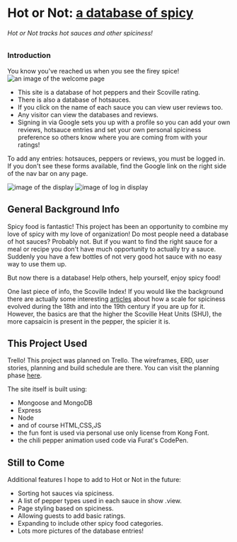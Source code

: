 # Hot or Not: [a database of spicy](https://hotsauce-database.herokuapp.com/)
###### Hot or Not tracks hot sauces and other spiciness!
### Introduction
You know you've reached us when you see the firey spice!
![an image of the welcome page](https://i.imgur.com/h4hfh1C.png)
 
- This site is a database of hot peppers and their Scoville rating.  
- There is also a database of hotsauces.
- If you click on the name of each sauce you can view user reviews too.
- Any visitor can view the databases and reviews.
- Signing in via Google sets you up with a profile so you can add your own reviews, hotsauce entries and set your own personal spiciness preference so others know where you are coming from with your ratings!

To add any entries: hotsauces, peppers or reviews, you must be logged in. If you don't see these forms available, find the Google link on the right side of the nav bar on any page. 

![image of the display](https://i.imgur.com/KU3sQZx.png)
![image of log in display](https://i.imgur.com/dapufQY.png)

## General Background Info

Spicy food is fantastic!  This project has been an opportunity to combine my love of spicy with my love of organization!  Do most people need a database of hot sauces?  Probably not. But if you want to find the right sauce for a meal or recipe you don't have much opportunity to actually try a sauce. Suddenly you have a few bottles of not very good hot sauce with no easy way to use them up. 

But now there is a database! Help others, help yourself, enjoy spicy food!

One last piece of info, the Scoville Index! If you would like the background there are actually some interesting [articles](https://www.chilliworld.com/factfile/scoville-scale) about how a scale for spiciness evolved during the 18th and into the 19th century if you are up for it.  However, the basics are that the higher the Scoville Heat Units (SHU), the more capsaicin is present in the pepper, the spicier it is. 

## This Project Used
Trello! This project was planned on Trello.  The wireframes, ERD, user stories, planning and build schedule are there. You can visit the planning phase [here](https://trello.com/b/ISjTNvpC/unit-2-project). 

The site itself is built using:
- Mongoose and MongoDB
- Express
- Node
- and of course HTML,CSS,JS
- the fun font is used via personal use only license from Kong Font.
- the chili pepper animation used code via Furat's CodePen.

## Still to Come
Additional features I hope to add to Hot or Not in the future:
- Sorting hot sauces via spiciness.
- A list of pepper types used in each sauce in show .view.
- Page styling based on spiciness.
- Allowing guests to add basic ratings.
- Expanding to include other spicy food categories. 
- Lots more pictures of the database entries!